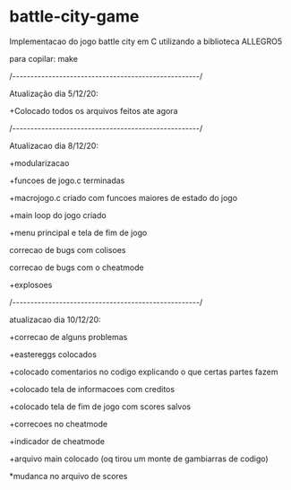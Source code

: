 # battle-city-game
Implementacao do jogo battle city em C utilizando a biblioteca ALLEGRO5

para copilar: make 

/----------------------------------------------------/

Atualização dia 5/12/20:

+Colocado todos os arquivos feitos ate agora  

/----------------------------------------------------/

Atualizacao dia 8/12/20:

+modularizacao 

+funcoes de jogo.c terminadas

+macrojogo.c criado com funcoes maiores de estado do jogo 

+main loop do jogo criado

+menu principal e tela de fim de jogo 

correcao de bugs com colisoes

correcao de bugs com o cheatmode 

+explosoes

/----------------------------------------------------/

atualizacao dia  10/12/20:

+correcao de alguns problemas 

+eastereggs colocados 

+colocado comentarios no codigo explicando o que certas partes fazem 

+colocado tela de informacoes com creditos

+colocado tela de fim de jogo com scores salvos 

+correcoes no cheatmode 

+indicador de cheatmode

+arquivo main colocado (oq tirou um monte de gambiarras de codigo) 

*mudanca no arquivo de scores 


